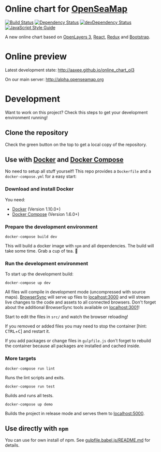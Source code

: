 # Online chart for [OpenSeaMap](http://openseamap.org)

[![Build Status](https://travis-ci.org/aAXEe/online_chart_ol3.svg?branch=master)](https://travis-ci.org/aAXEe/online_chart_ol3)
[![Dependency Status](https://david-dm.org/aAXEe/online_chart_ol3.svg)](https://david-dm.org/aAXEe/online_chart_ol3)
[![devDependency Status](https://david-dm.org/aAXEe/online_chart_ol3/dev-status.svg)](https://david-dm.org/aAXEe/online_chart_ol3/?type=dev)
[![JavaScript Style Guide](https://img.shields.io/badge/code%20style-standard-brightgreen.svg)](http://standardjs.com/)

A new online chart based on [OpenLayers 3](http://openlayers.org/), [React](https://facebook.github.io/react/), [Redux](http://redux.js.org/) and [Bootstrap](http://getbootstrap.com/).


# Online preview

Latest development state: http://aaxee.github.io/online_chart_ol3

On our main server: http://alpha.openseamap.org

# Development

Want to work on this project?
Check this steps to get your development environment running!

## Clone the repository

Check the green button on the top to get a local copy of the repository.

## Use with [Docker](https://www.docker.com/) and [Docker Compose](https://www.docker.com/products/docker-compose)

No need to setup all stuff yourself! This repo provides a `Dockerfile`
and a `docker-compose.yml` for a easy start:

### Download and install Docker

You need:
- [Docker](https://www.docker.com/)
(Version 1.10.0+)
- [Docker Compose](https://www.docker.com/products/docker-compose)
(Version 1.6.0+)

### Prepare the development environment

```
docker-compose build dev
```

This will build a docker image with `npm` and all dependencies. The build
will take some time. Grab a cup of tea.  :tea:

### Run the development environment

To start up the development build:

```
docker-compose up dev
```

All files will compile in development mode (uncompressed with source maps). [BrowserSync](http://www.browsersync.io/) will serve up files to [localhost:3000](http://localhost:3000) and will stream live changes to the code and assets to all connected browsers. Don't forget about the additional BrowserSync tools available on [localhost:3001](http://localhost:3001)!

Start to edit the files in `src/` and watch the browser reloading!

If you removed or added files you may need to stop the container [hint: <kbd>CTRL</kbd>+<kbd>C</kbd>]
and restart it.

If you add packages or change files in `gulpfile.js` don't forget to rebuild the
container because all packages are installed and cached inside.

### More targets


```
docker-compose run lint
```

Runs the lint scripts and exits.

```
docker-compose run test
```

Builds and runs all tests.

```
docker-compose up demo
```

Builds the project in release mode and serves them to [localhost:5000](http://localhost:5000).

## Use directly with `npm`

You can use for own install of npm. See [gulpfile.babel.js/README.md](./gulpfile.js/README.md) for details.
